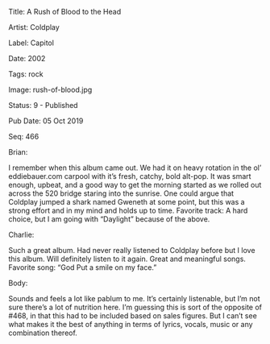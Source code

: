 Title:  A Rush of Blood to the Head

Artist: Coldplay

Label:  Capitol

Date:   2002

Tags:   rock

Image:  rush-of-blood.jpg

Status: 9 - Published

Pub Date: 05 Oct 2019

Seq:    466

Brian: 

I remember when this album came out. We had it on heavy rotation in the ol’ eddiebauer.com carpool with it’s fresh, catchy, bold alt-pop. It was smart enough, upbeat, and a good way to get the morning started as we rolled out across the 520 bridge staring into the sunrise. One could argue that Coldplay jumped a shark named Gweneth at some point, but this was a strong effort and in my mind and holds up to time. Favorite track: A hard choice, but I am going with “Daylight” because of the above.


Charlie: 

Such a great album. Had never really listened to Coldplay before but I love this album. Will definitely listen to it again. Great and meaningful songs. Favorite song: “God Put a smile on my face.” 


Body: 

Sounds and feels a lot like pablum to me. It’s certainly listenable, but I’m not sure there’s a lot of nutrition here. I’m guessing this is sort of the opposite of #468, in that this had to be included based on sales figures. But I can’t see what makes it the best of anything in terms of lyrics, vocals, music or any combination thereof. 

